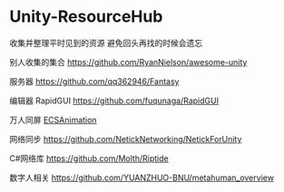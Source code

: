 # Unity-ResourceHub
收集并整理平时见到的资源 避免回头再找的时候会遗忘

别人收集的集合
https://github.com/RyanNielson/awesome-unity

服务器
https://github.com/qq362946/Fantasy

编辑器
RapidGUI
https://github.com/fuqunaga/RapidGUI

万人同屏
[ECSAnimation](https://github.com/MrLiuYX/ECSAnimation)

网络同步
https://github.com/NetickNetworking/NetickForUnity

C#网络库
https://github.com/Molth/Riptide


数字人相关
https://github.com/YUANZHUO-BNU/metahuman_overview
